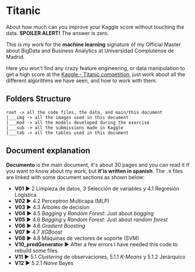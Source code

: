 # Titanic
About how much can you improve your Kaggle score without touching the data. **SPOILER ALERT!** The answer is zero. 

This is my work for the **machine learning** signature of my Official Master about BigData and Business Analytics at Universidad Complutense de Madrid. 

Here you won't find any crazy feature engineering, or data manipulation to get a high score at the [Kaggle - Titanic competition](https://www.kaggle.com/c/titanic), just work about all the different algorithms we have seen, and how to work with them.

## Folders Structure
```
root -> all the code files, the data, and main/this document
|___img -> all the images used in this document
|___mod -> all the models developed during the exercise
|___sub -> all the submissions made in Kaggle
|___tab -> all the tables used in this document
```

## Document explanation
**Documento** is the main document, it's about 30 pages and you can read it if you want to know about my work, but **it'is written in spanish**.
The `.R` files are linked with some document sections as shown below:
* **V01** :arrow_forward: 2 Limpieza de datos, 3 Selección de variables y 4.1 Regresión Logística
* **V02** :arrow_forward: 4.2 Perceptron Multicapa (MLP)
* **V03** :arrow_forward: 4.3 Árboles de decision
* **V04** :arrow_forward: 4.5 _Bagging_ y _Random Forest_: Just about _bagging_
* **V05** :arrow_forward: 4.6 _Bagging_ y _Random Forest_: Just about _random forest_
* **V06** :arrow_forward: 4.6 _Gradient Boosting_
* **V07** :arrow_forward: 4.7 _XGBoost_
* **V08** :arrow_forward: 4.8 Máquinas de vectores de soporte (SVM)
* **V10_predGenerator** :arrow_forward: After a few errors I have needed this code to rebuild some files. 
* **V11** :arrow_forward: 5.1 _Clustering_ de observaciones, 5.1.1 _K-Means_ y 5.1.2 Jerárquico
* **V12** :arrow_forward: 5.2.1 _Naive_ Bayes
